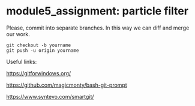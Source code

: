 # module5_assignment: particle filter

Please, commit into separate branches. In this way we can diff and merge our work.

    git checkout -b yourname
    git push -u origin yourname

Useful links:

https://gitforwindows.org/

https://github.com/magicmonty/bash-git-prompt

https://www.syntevo.com/smartgit/
